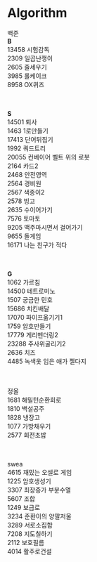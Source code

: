 # Algorithm

백준 <br/>
<b>B</b> <br/>
13458 시험감독<br/>
2309 일곱난쟁이<br/>
2605 줄세우기<br/>
3985 롤케이크<br/>
8958 OX퀴즈<br/>
<br/><br/>

<b>S</b><br/>
14501 퇴사<br/>
1463 1로만들기<br/>
17413 단어뒤집기<br/>
1992 쿼드트리<br/>
20055 컨베이어 벨트 위의 로봇<br/>
2164 카드2<br/>
2468 안전영역<br/>
2564 경비원<br/>
2567 색종이2<br/>
2578 빙고<br/>
2635 수이어가기<br/>
7576 토마토<br/>
9205 맥주마시면서 걸어가기<br/>
9655 돌게임<br/>
16171 나는 친구가 적다<br/>
<br/><br/>

<b>G</b><br/>
1062 가르침<br/>
14500 테트로미노<br/>
1507 궁금한 민호<br/>
15686 치킨배달<br/>
17070 파이프옮기기1<br/>
1759 암호만들기<br/>
17779 게리멘더링2<br/>
23288 주사위굴리기2<br/>
2636 치즈<br/>
4485 녹색옷 입은 애가 젤다지<br/>
<br/><br/>

정올<br/>
1681 해밀턴순환회로<br/>
1810 백설공주<br/>
1828 냉장고<br/>
1077 가방채우기<br/>
2577 회전초밥<br/>
<br/><br/>


swea<br/>
4615 재밌는 오셀로 게임<br/>
1225 암호생성기<br/>
3307 최장증가 부분수열<br/>
5607 조합<br/>
1249 보급로<br/>
3234 준환이의 양팔저울<br/>
3289 서로소집합<br/>
7208 지도칠하기<br/>
2112 보호필름<br/>
4014 활주로건설<br/>
<br/><br/>
